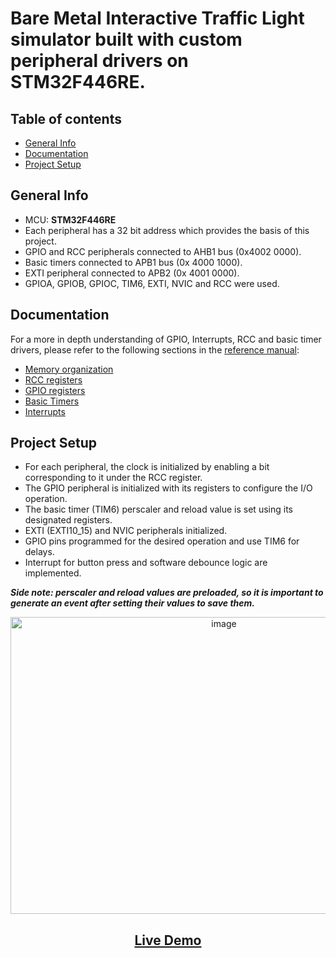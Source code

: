 # Bare Metal Interactive Traffic Light simulator built with custom peripheral drivers on STM32F446RE.

## Table of contents

- [General Info](#general-info)
- [Documentation](#documentation)
- [Project Setup](#project-setup)


## General Info

- MCU: **STM32F446RE**
- Each peripheral has a 32 bit address which provides the basis of this project.
- GPIO and RCC peripherals connected to AHB1 bus (0x4002 0000).
- Basic timers connected to APB1 bus (0x 4000 1000).
- EXTI peripheral connected to APB2 (0x 4001 0000).
- GPIOA, GPIOB, GPIOC, TIM6, EXTI, NVIC and RCC were used.

## Documentation

For a more in depth understanding of GPIO, Interrupts, RCC and basic timer drivers, please refer to the following sections in the [reference manual](https://www.st.com/resource/en/reference_manual/rm0390-stm32f446xx-advanced-armbased-32bit-mcus-stmicroelectronics.pdf):
- [Memory organization](https://www.st.com/resource/en/reference_manual/rm0390-stm32f446xx-advanced-armbased-32bit-mcus-stmicroelectronics.pdf#page=56)
- [RCC registers](https://www.st.com/resource/en/reference_manual/rm0390-stm32f446xx-advanced-armbased-32bit-mcus-stmicroelectronics.pdf#page=116)
- [GPIO registers](https://www.st.com/resource/en/reference_manual/rm0390-stm32f446xx-advanced-armbased-32bit-mcus-stmicroelectronics.pdf#page=175)
- [Basic Timers](https://www.st.com/resource/en/reference_manual/rm0390-stm32f446xx-advanced-armbased-32bit-mcus-stmicroelectronics.pdf#page=620)
- [Interrupts](https://www.st.com/resource/en/reference_manual/rm0390-stm32f446xx-advanced-armbased-32bit-mcus-stmicroelectronics.pdf#page=236)

## Project Setup

- For each peripheral, the clock is initialized by enabling a bit corresponding to it under the RCC register.
- The GPIO peripheral is initialized with its registers to configure the I/O operation.
- The basic timer (TIM6) perscaler and reload value is set using its designated registers.
- EXTI (EXTI10_15) and NVIC peripherals initialized. 
- GPIO pins programmed for the desired operation and use TIM6 for delays.
- Interrupt for button press and software debounce logic are implemented.

***Side note: perscaler and reload values are preloaded, so it is important to generate an event after setting their values to save them.***

<div align=center>
    <img width="667" height="475" alt="image" src="https://github.com/user-attachments/assets/c90846e0-6bae-41da-adb1-a24628e071bc" />
    <h2><a href="https://github.com/user-attachments/assets/c833410d-1621-4811-af2f-cb709f47c932"> Live Demo</a></h2>
</div>



